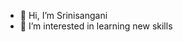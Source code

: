 - 👋 Hi, I’m Srinisangani
- 👀 I’m interested in learning new skills


<!---
Srinisangani/Srinisangani is a ✨ special ✨ repository because its `README.md` (this file) appears on your GitHub profile.
You can click the Preview link to take a look at your changes.
--->

